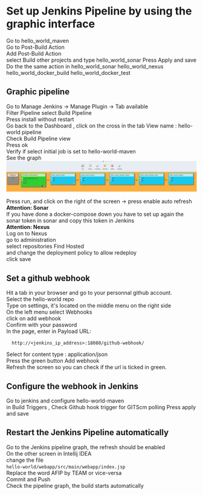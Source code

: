 # Set up Jenkins Pipeline by using the graphic interface
 Go to hello_world_maven   
 Go to Post-Build Action   
 Add Post-Build Action   
select Build other projects and type hello_world_sonar
Press Apply and save
Do the the same action in 
hello_world_sonar
hello_world_nexus
hello_world_docker_build
hello_world_docker_test


## Graphic pipeline 
Go to  Manage Jenkins ->  Manage Plugin -> Tab available  
Filter Pipeline  select Build Pipeline   
Press install without restart   
Go back to the Dashboard  , click on the cross in the tab 
View name :  hello-world pipeline  
Check Build Pipeline view   
Press ok   
Verify if select initial job is set to  hello-world-maven  
See the graph   
![jenkins_pipeline](screenshots/pipeline_view.png)

Press run, and click on the right of the screen -> press enable auto refresh  
**Attention: Sonar**   
If you have done a docker-compose down you have to set up again the sonar token in sonar and copy this 
token in Jenkins   
**Attention: Nexus**  
Log on to Nexus  
go to administration  
select repositories 
Find Hosted  
and change the deployment policy to allow redeploy  
click save 

## Set a github webhook 
Hit a tab in your browser and go to your personnal github account.   
Select the hello-world repo   
Type on settings, it's located on the middle menu on the right side    
On the left menu select Webhooks   
click on add webhook  
Confirm with your password  
In the page, enter in Payload URL:
````shell script
  http://<jenkins_ip_address>:18080/github-webhook/
````
Select for content type :  application/json   
Press the green button Add webhook  
Refresh the screen so you can check if the url is ticked in green.  

## Configure the webhook in Jenkins  
Go to jenkins and configure hello-world-maven    
in Build Triggers , Check Github hook trigger for GITScm polling 
Press apply and save  

## Restart the Jenkins Pipeline automatically 
Go to the Jenkins pipeline graph, the refresh should be enabled  
On the other screen in Intellij IDEA   
change the file  
```hello-world/webapp/src/main/webapp/index.jsp```  
Replace the word AFIP by TEAM or vice-versa  
Commit and Push  
Check the pipeline graph, the build starts automatically






